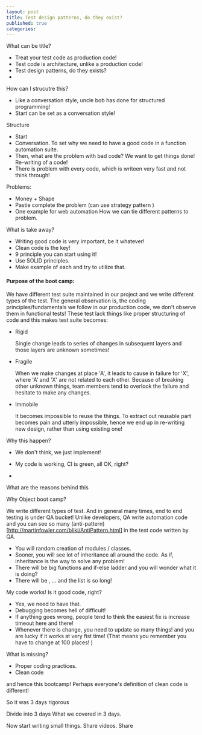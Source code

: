 ```yaml
---
layout: post
title: Test design patterns, do they exist?
published: true
categories:
---
```



What can be title?

 - Treat your test code as production code!
 - Test code is architecture, unlike a production code!
 - Test design patterns, do they exists?
 -


 How can I strucutre this?

 - Like a conversation style, uncle bob has done for structured programming!
 - Start can be set as a conversation style!

Structure

 - Start
 - Conversation. To set why we need to have a good code in a function automation suite.
 - Then, what are the problem with bad code? We want to get things done! Re-writing of a code!
 - There is problem with every code, which is writeen very fast and not think through!

Problems:

  - Money + Shape
  - Pastie  complete the problem (can use strategy pattern )
  - One example for web automation  How we can tie different patterns to problem.


What is take away?

 - Writing good code is very important, be it whatever!
 - Clean code is the key!
 - 9 principle you can start using it!
 - Use SOLID principles.
 - Make example of each and try to utilize that. 

<h4> Purpose of the boot camp: </h4>

We have different test suite maintained in our project and we write different types of the test. The general observation is, the coding principles/fundamentals we follow in our production code, we don't observe them in functional tests! These test lack things like proper structuring of code and this makes test suite becomes:

 - Rigid

    Single change leads to series of changes in subsequent layers and those layers are unknown sometimes!

 - Fragile

    When we make changes at place 'A', it leads to cause in failure for 'X', where 'A' and 'X' are not related to each other. Because of breaking other unknown things, team members tend to overlook the failure and hesitate to make any changes.

 - Immobile

    It becomes impossible to reuse the things. To extract out reusable part becomes pain and utterly impossible, hence we end up in re-writing new design, rather than using existing one!

Why this happen?
- We don't think, we just implement!

- My code is working, CI is green, all OK, right?

- 

What are the reasons behind this


Why Object boot camp?

We write different types of test. And in general many times, end to end testing is under QA bucket! Unlike developers, QA write automation code and you can see so many (anti-pattern)[http://martinfowler.com/bliki/AntiPattern.html] in the test code written by QA.

- You will random creation of modules / classes.
- Sooner, you will see lot of inheritance all around the code. As if, inheritance is the way to solve any problem!
- There will be big functions and if-else ladder and you will wonder what it is doing?
- There will be , ...  and the list is so long!

My code works! Is it good code, right?
- Yes, we need to have that.
- Debugging becomes hell of difficult!
- If anything goes wrong, people tend to think the easiest fix is increase timeout here and there!
- Whenever there is change, you need to update so many things! and you are lucky if it works at very fist time! (That means you remember you have to change at 100 places! )

What is missing?
- Proper coding practices.
- Clean code

and hence this bootcamp! Perhaps everyone's definition of clean code is different!

So it was 3 days rigorous



Divide into 3 days
What we covered in 3 days.


Now start writing small things. Share videos. Share


